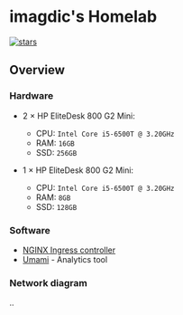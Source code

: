 # imagdic's Homelab

[![stars](https://img.shields.io/github/stars/ivanmagdic/homelab)](https://github.com/imagdic/homelab)

## Overview

### Hardware

- 2 × HP EliteDesk 800 G2 Mini:
    - CPU: `Intel Core i5-6500T @ 3.20GHz`
    - RAM: `16GB`
    - SSD: `256GB`
  
- 1 × HP EliteDesk 800 G2 Mini:
    - CPU: `Intel Core i5-6500T @ 3.20GHz`
    - RAM: `8GB`
    - SSD: `128GB`

### Software

- [NGINX Ingress controller](https://github.com/kubernetes/ingress-nginx)
- [Umami](https://github.com/umami-software/umami) - Analytics tool

### Network diagram

..